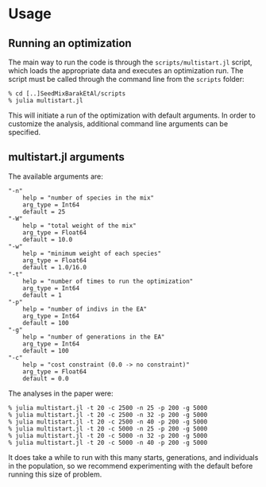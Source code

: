 # Usage

## Running an optimization
The main way to run the code is through the `scripts/multistart.jl` script, which 
loads the appropriate data and executes an optimization run. The script must
be called through the command line from the `scripts` folder:

```
% cd [..]SeedMixBarakEtAl/scripts
% julia multistart.jl
```

This will initiate a run of the optimization with default arguments. In order to customize
the analysis, additional command line arguments can be specified.

## multistart.jl arguments
The available arguments are:
```
"-n"
    help = "number of species in the mix"
    arg_type = Int64
    default = 25
"-W"
    help = "total weight of the mix"
    arg_type = Float64
    default = 10.0
"-w"
    help = "minimum weight of each species"
    arg_type = Float64
    default = 1.0/16.0
"-t"
    help = "number of times to run the optimization"
    arg_type = Int64
    default = 1
"-p"
    help = "number of indivs in the EA"
    arg_type = Int64
    default = 100
"-g"
    help = "number of generations in the EA"
    arg_type = Int64
    default = 100
"-c"
    help = "cost constraint (0.0 -> no constraint)"
    arg_type = Float64
    default = 0.0
```

The analyses in the paper were:
```
% julia multistart.jl -t 20 -c 2500 -n 25 -p 200 -g 5000
% julia multistart.jl -t 20 -c 2500 -n 32 -p 200 -g 5000
% julia multistart.jl -t 20 -c 2500 -n 40 -p 200 -g 5000
% julia multistart.jl -t 20 -c 5000 -n 25 -p 200 -g 5000
% julia multistart.jl -t 20 -c 5000 -n 32 -p 200 -g 5000
% julia multistart.jl -t 20 -c 5000 -n 40 -p 200 -g 5000
```

It does take a while to run with this many starts, generations, and individuals in the population,
so we recommend experimenting with the default before running this size of problem. 